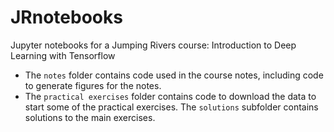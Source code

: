 # JRnotebooks
Jupyter notebooks for a Jumping Rivers course: Introduction to Deep Learning with Tensorflow

* The `notes` folder contains code used in the course notes, including code to generate figures for the notes.
* The `practical exercises` folder contains code to download the data to start some of the practical exercises. The `solutions` subfolder contains solutions to the main exercises.
